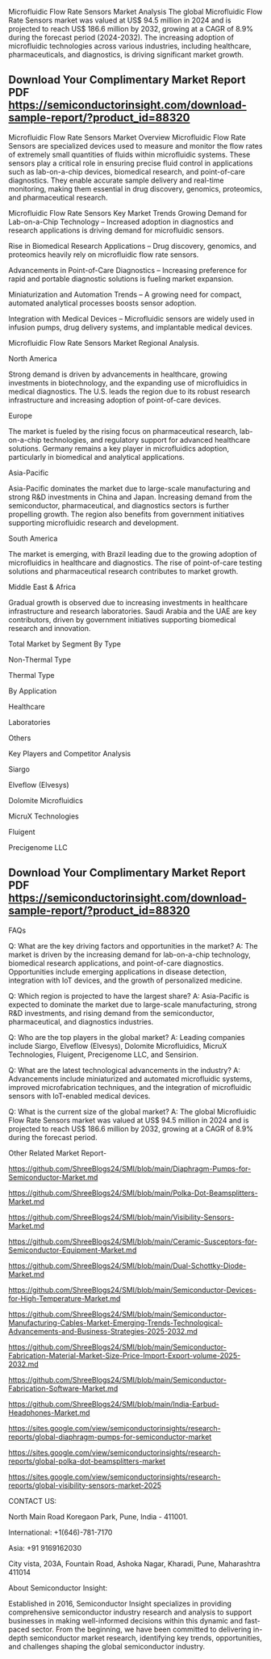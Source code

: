 Microfluidic Flow Rate Sensors Market Analysis
The global Microfluidic Flow Rate Sensors market was valued at US$ 94.5 million in 2024 and is projected to reach US$ 186.6 million by 2032, growing at a CAGR of 8.9% during the forecast period (2024-2032). The increasing adoption of microfluidic technologies across various industries, including healthcare, pharmaceuticals, and diagnostics, is driving significant market growth.

## Download Your Complimentary Market  Report PDF https://semiconductorinsight.com/download-sample-report/?product_id=88320 

Microfluidic Flow Rate Sensors Market Overview
Microfluidic Flow Rate Sensors are specialized devices used to measure and monitor the flow rates of extremely small quantities of fluids within microfluidic systems. These sensors play a critical role in ensuring precise fluid control in applications such as lab-on-a-chip devices, biomedical research, and point-of-care diagnostics. They enable accurate sample delivery and real-time monitoring, making them essential in drug discovery, genomics, proteomics, and pharmaceutical research.

Microfluidic Flow Rate Sensors Key Market Trends
Growing Demand for Lab-on-a-Chip Technology – Increased adoption in diagnostics and research applications is driving demand for microfluidic sensors.

Rise in Biomedical Research Applications – Drug discovery, genomics, and proteomics heavily rely on microfluidic flow rate sensors.

Advancements in Point-of-Care Diagnostics – Increasing preference for rapid and portable diagnostic solutions is fueling market expansion.

Miniaturization and Automation Trends – A growing need for compact, automated analytical processes boosts sensor adoption.

Integration with Medical Devices – Microfluidic sensors are widely used in infusion pumps, drug delivery systems, and implantable medical devices.

Microfluidic Flow Rate Sensors Market Regional Analysis.
 

North America

Strong demand is driven by advancements in healthcare, growing investments in biotechnology, and the expanding use of microfluidics in medical diagnostics. The U.S. leads the region due to its robust research infrastructure and increasing adoption of point-of-care devices.

Europe

The market is fueled by the rising focus on pharmaceutical research, lab-on-a-chip technologies, and regulatory support for advanced healthcare solutions. Germany remains a key player in microfluidics adoption, particularly in biomedical and analytical applications.

Asia-Pacific

Asia-Pacific dominates the market due to large-scale manufacturing and strong R&D investments in China and Japan. Increasing demand from the semiconductor, pharmaceutical, and diagnostics sectors is further propelling growth. The region also benefits from government initiatives supporting microfluidic research and development.

South America

The market is emerging, with Brazil leading due to the growing adoption of microfluidics in healthcare and diagnostics. The rise of point-of-care testing solutions and pharmaceutical research contributes to market growth.

Middle East & Africa

Gradual growth is observed due to increasing investments in healthcare infrastructure and research laboratories. Saudi Arabia and the UAE are key contributors, driven by government initiatives supporting biomedical research and innovation.

Total Market by Segment
By Type

Non-Thermal Type

Thermal Type

By Application

Healthcare

Laboratories

Others

Key Players and Competitor Analysis

Siargo

Elveflow (Elvesys)

Dolomite Microfluidics

MicruX Technologies

Fluigent

Precigenome LLC

## Download Your Complimentary Market  Report PDF https://semiconductorinsight.com/download-sample-report/?product_id=88320 


FAQs

Q: What are the key driving factors and opportunities in the market?
A: The market is driven by the increasing demand for lab-on-a-chip technology, biomedical research applications, and point-of-care diagnostics. Opportunities include emerging applications in disease detection, integration with IoT devices, and the growth of personalized medicine.

Q: Which region is projected to have the largest share?
A: Asia-Pacific is expected to dominate the market due to large-scale manufacturing, strong R&D investments, and rising demand from the semiconductor, pharmaceutical, and diagnostics industries.

Q: Who are the top players in the global market?
A: Leading companies include Siargo, Elveflow (Elvesys), Dolomite Microfluidics, MicruX Technologies, Fluigent, Precigenome LLC, and Sensirion.

Q: What are the latest technological advancements in the industry?
A: Advancements include miniaturized and automated microfluidic systems, improved microfabrication techniques, and the integration of microfluidic sensors with IoT-enabled medical devices.

Q: What is the current size of the global market?
A: The global Microfluidic Flow Rate Sensors market was valued at US$ 94.5 million in 2024 and is projected to reach US$ 186.6 million by 2032, growing at a CAGR of 8.9% during the forecast period.


Other Related Market Report-


https://github.com/ShreeBlogs24/SMI/blob/main/Diaphragm-Pumps-for-Semiconductor-Market.md


https://github.com/ShreeBlogs24/SMI/blob/main/Polka-Dot-Beamsplitters-Market.md


https://github.com/ShreeBlogs24/SMI/blob/main/Visibility-Sensors-Market.md


https://github.com/ShreeBlogs24/SMI/blob/main/Ceramic-Susceptors-for-Semiconductor-Equipment-Market.md


https://github.com/ShreeBlogs24/SMI/blob/main/Dual-Schottky-Diode-Market.md


https://github.com/ShreeBlogs24/SMI/blob/main/Semiconductor-Devices-for-High-Temperature-Market.md


https://github.com/ShreeBlogs24/SMI/blob/main/Semiconductor-Manufacturing-Cables-Market-Emerging-Trends-Technological-Advancements-and-Business-Strategies-2025-2032.md


https://github.com/ShreeBlogs24/SMI/blob/main/Semiconductor-Fabrication-Material-Market-Size-Price-Import-Export-volume-2025-2032.md


https://github.com/ShreeBlogs24/SMI/blob/main/Semiconductor-Fabrication-Software-Market.md


https://github.com/ShreeBlogs24/SMI/blob/main/India-Earbud-Headphones-Market.md


https://sites.google.com/view/semiconductorinsights/research-reports/global-diaphragm-pumps-for-semiconductor-market


https://sites.google.com/view/semiconductorinsights/research-reports/global-polka-dot-beamsplitters-market


https://sites.google.com/view/semiconductorinsights/research-reports/global-visibility-sensors-market-2025


CONTACT US:

North Main Road Koregaon Park, Pune, India - 411001.

International: +1(646)-781-7170

Asia: +91 9169162030


City vista, 203A, Fountain Road, Ashoka Nagar, Kharadi, Pune, Maharashtra 411014


About Semiconductor Insight:

Established in 2016, Semiconductor Insight specializes in providing comprehensive semiconductor industry research and analysis to support businesses in making well-informed decisions within this dynamic and fast-paced sector. From the beginning, we have been committed to delivering in-depth semiconductor market research, identifying key trends, opportunities, and challenges shaping the global semiconductor industry. 

